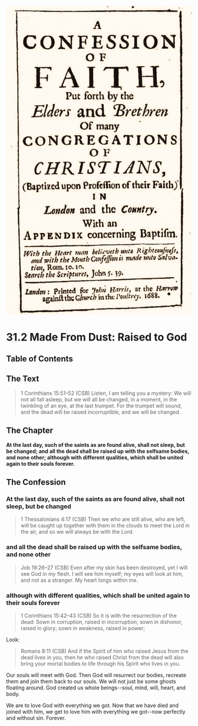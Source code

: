 <img class="intro-right" src="../images/art-1689.png">

# 31.2 Made From Dust: Raised to God

## Table of Contents

<!-- toc -->

## The Text

>1 Corinthians 15:51–52 (CSB) Listen, I am telling you a mystery: We will not all fall asleep, but we will all be changed, in a moment, in the twinkling of an eye, at the last trumpet. For the trumpet will sound, and the dead will be raised incorruptible, and we will be changed.

## The Chapter

**At the last day, such of the saints as are found alive, shall not sleep, but be changed; and all the dead shall be raised up with the selfsame bodies, and none other; although with different qualities, which shall be united again to their souls forever.**

## The Confession

### At the last day, such of the saints as are found alive, shall not sleep, but be changed

>1 Thessalonians 4:17 (CSB) Then we who are still alive, who are left, will be caught up together with them in the clouds to meet the Lord in the air, and so we will always be with the Lord.

### and all the dead shall be raised up with the selfsame bodies, and none other

>Job 19:26–27 (CSB) Even after my skin has been destroyed, yet I will see God in my flesh. I will see him myself; my eyes will look at him, and not as a stranger. My heart longs within me.

### although with different qualities, which shall be united again to their souls forever

>1 Corinthians 15:42–43 (CSB) So it is with the resurrection of the dead: Sown in corruption, raised in incorruption; sown in dishonor, raised in glory; sown in weakness, raised in power;

Look:

>Romans 8:11 (CSB) And if the Spirit of him who raised Jesus from the dead lives in you, then he who raised Christ from the dead will also bring your mortal bodies to life through his Spirit who lives in you.

Our souls will meet with God. Then God will resurrect our bodies, recreate them and join them back to our souls. We will not just be some ghosts floating around. God created us whole beings--soul, mind, will, heart, and body.

We are to love God with everything we got. Now that we have died and joined with him, we get to love him with everything we got--now perfectly and without sin. Forever.
